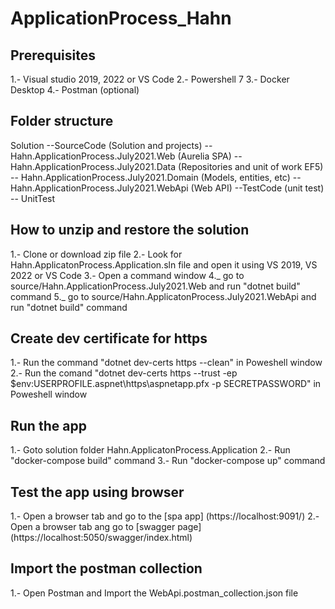 # ApplicationProcess_Hahn

## Prerequisites

1.- Visual studio 2019, 2022 or VS Code
2.- Powershell 7
3.- Docker Desktop
4.- Postman (optional)

## Folder structure

Solution
--SourceCode (Solution and projects)
  -- Hahn.ApplicationProcess.July2021.Web (Aurelia SPA)
  -- Hahn.ApplicationProcess.July2021.Data (Repositories and unit of work EF5)
  -- Hahn.ApplicationProcess.July2021.Domain (Models, entities, etc)
  -- Hahn.ApplicationProcess.July2021.WebApi (Web API)
--TestCode (unit test)
  -- UnitTest

## How to unzip and restore the solution

1.- Clone or download zip file
2.- Look for Hahn.ApplicatonProcess.Application.sln file and open it using VS 2019, VS 2022 or VS Code
3.- Open a command window
4._ go to source/Hahn.ApplicationProcess.July2021.Web and run "dotnet build" command
5._ go to source/Hahn.ApplicatonProcess.July2021.WebApi and run "dotnet build" command

## Create dev certificate for https

1.- Run the command "dotnet dev-certs https --clean" in Poweshell window
2.- Run the comand "dotnet dev-certs https --trust -ep $env:USERPROFILE\.aspnet\https\aspnetapp.pfx -p SECRETPASSWORD" in Poweshell window

## Run the app

1.- Goto solution folder Hahn.ApplicatonProcess.Application
2.- Run "docker-compose build" command
3.- Run "docker-compose up" command

## Test the app using browser

1.- Open a browser tab and go to the [spa app] (https://localhost:9091/)
2.- Open a browser tab ang go to [swagger page] (https://localhost:5050/swagger/index.html)

## Import the postman collection

1.- Open Postman and Import the WebApi.postman_collection.json file
